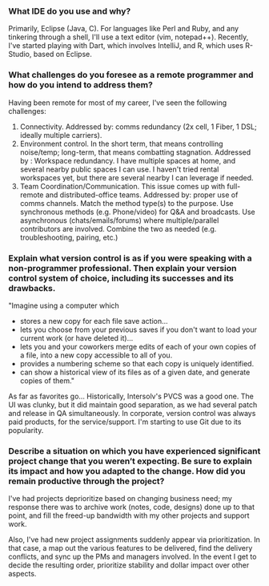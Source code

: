 
### What IDE do you use and why?
Primarily, Eclipse (Java, C).   For languages like Perl and Ruby, and any tinkering through a shell, I'll use a text editor (vim, notepad++).  Recently, I've started playing with Dart, which involves IntelliJ, and R, which uses R-Studio, based on Eclipse.


### What challenges do you foresee as a remote programmer and how do you intend to address them?
Having been remote for most of my career, I've seen the following challenges:

1) Connectivity.  Addressed by:  comms redundancy (2x cell, 1 Fiber, 1 DSL; ideally multiple carriers).
1) Environment control.  In the short term, that means controlling noise/temp; long-term, that means combatting stagnation.  Addressed by : Workspace redundancy.  I have multiple spaces at home, and several nearby public spaces I can use.  I haven't tried rental workspaces yet, but there are several nearby I can leverage if needed.
1) Team Coordination/Communication. This issue comes up with full-remote and distributed-office teams.  Addressed by:  proper use of comms channels.  Match the method type(s) to the purpose. Use synchronous methods (e.g. Phone/video) for Q&A and broadcasts.  Use asynchronous (chats/emails/forums) where multiple/parallel contributors are involved.  Combine the two as needed (e.g. troubleshooting, pairing, etc.)


### Explain what version control is as if you were speaking with a non-programmer professional. Then explain your version control system of choice, including its successes and its drawbacks.

"Imagine using a computer which 
 - stores a new copy for each file save action...
 - lets you choose from your previous saves if you don't want to load your current work (or have deleted it)...
 - lets you and your coworkers merge edits of each of your own copies of a file, into a new copy accessible to all of you.
 - provides a numbering scheme so that each copy is uniquely identified.
 - can show a historical view of its files as of a given date, and generate copies of them."
 
 As far as favorites go... Historically, Intersolv's PVCS was a good one.  The UI was clunky, but it did maintain good separation, as we had several patch and release in QA simultaneously.  In corporate, version control was always paid products, for the service/support.  I'm starting to use Git due to its popularity.
 
 
### Describe a situation on which you have experienced significant project change that you weren’t expecting. Be sure to explain its impact and how you adapted to the change. How did you remain productive through the project?

I've had projects deprioritize based on changing business need; my response there was to archive work (notes, code, designs) done up to that point, and fill the freed-up bandwidth with my other projects and support work.

Also, I've had new project assignments suddenly appear via prioritization. In that case, a map out the various features to be delivered, find the delivery conflicts, and sync up the PMs and managers involved.  In the event I get to decide the resulting order, prioritize stability and dollar impact over other aspects.
